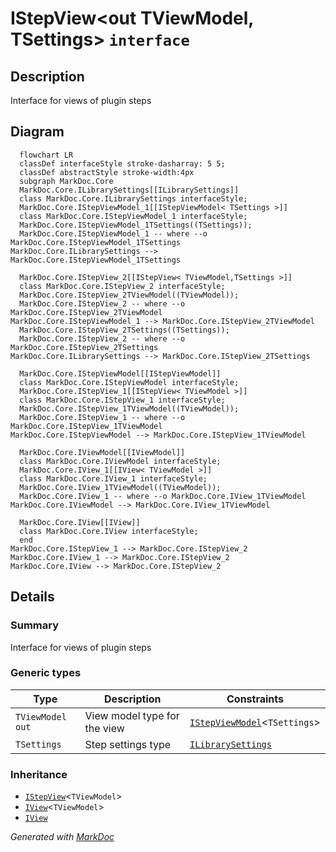 # IStepView&lt;out TViewModel,  TSettings&gt; `interface`

## Description
Interface for views of plugin steps

## Diagram
```mermaid
  flowchart LR
  classDef interfaceStyle stroke-dasharray: 5 5;
  classDef abstractStyle stroke-width:4px
  subgraph MarkDoc.Core
  MarkDoc.Core.ILibrarySettings[[ILibrarySettings]]
  class MarkDoc.Core.ILibrarySettings interfaceStyle;
  MarkDoc.Core.IStepViewModel_1[[IStepViewModel< TSettings >]]
  class MarkDoc.Core.IStepViewModel_1 interfaceStyle;
  MarkDoc.Core.IStepViewModel_1TSettings((TSettings));
  MarkDoc.Core.IStepViewModel_1 -- where --o MarkDoc.Core.IStepViewModel_1TSettings
MarkDoc.Core.ILibrarySettings --> MarkDoc.Core.IStepViewModel_1TSettings

  MarkDoc.Core.IStepView_2[[IStepView< TViewModel,TSettings >]]
  class MarkDoc.Core.IStepView_2 interfaceStyle;
  MarkDoc.Core.IStepView_2TViewModel((TViewModel));
  MarkDoc.Core.IStepView_2 -- where --o MarkDoc.Core.IStepView_2TViewModel
MarkDoc.Core.IStepViewModel_1 --> MarkDoc.Core.IStepView_2TViewModel
  MarkDoc.Core.IStepView_2TSettings((TSettings));
  MarkDoc.Core.IStepView_2 -- where --o MarkDoc.Core.IStepView_2TSettings
MarkDoc.Core.ILibrarySettings --> MarkDoc.Core.IStepView_2TSettings

  MarkDoc.Core.IStepViewModel[[IStepViewModel]]
  class MarkDoc.Core.IStepViewModel interfaceStyle;
  MarkDoc.Core.IStepView_1[[IStepView< TViewModel >]]
  class MarkDoc.Core.IStepView_1 interfaceStyle;
  MarkDoc.Core.IStepView_1TViewModel((TViewModel));
  MarkDoc.Core.IStepView_1 -- where --o MarkDoc.Core.IStepView_1TViewModel
MarkDoc.Core.IStepViewModel --> MarkDoc.Core.IStepView_1TViewModel

  MarkDoc.Core.IViewModel[[IViewModel]]
  class MarkDoc.Core.IViewModel interfaceStyle;
  MarkDoc.Core.IView_1[[IView< TViewModel >]]
  class MarkDoc.Core.IView_1 interfaceStyle;
  MarkDoc.Core.IView_1TViewModel((TViewModel));
  MarkDoc.Core.IView_1 -- where --o MarkDoc.Core.IView_1TViewModel
MarkDoc.Core.IViewModel --> MarkDoc.Core.IView_1TViewModel

  MarkDoc.Core.IView[[IView]]
  class MarkDoc.Core.IView interfaceStyle;
  end
MarkDoc.Core.IStepView_1 --> MarkDoc.Core.IStepView_2
MarkDoc.Core.IView_1 --> MarkDoc.Core.IStepView_2
MarkDoc.Core.IView --> MarkDoc.Core.IStepView_2
```

## Details
### Summary
Interface for views of plugin steps

### Generic types
| Type | Description | Constraints |
| --- | --- | --- |
| `TViewModel` `out` | View model type for the view | [`IStepViewModel`](./markdoccore-IStepViewModelT)&lt;`TSettings`&gt; |
| `TSettings` | Step settings type | [`ILibrarySettings`](./markdoccore-ILibrarySettings) |

### Inheritance
 - [`IStepView`](./markdoccore-IStepViewT)&lt;`TViewModel`&gt;
 - [`IView`](./markdoccore-IViewT)&lt;`TViewModel`&gt;
 - [
`IView`
](./markdoccore-IView)

*Generated with* [*MarkDoc*](https://github.com/hailstorm75/MarkDoc.Core)

